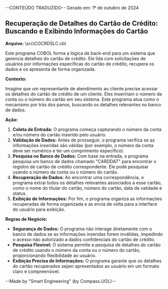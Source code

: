 --CONTEÚDO TRADUZIDO--
Gerado em: 1º de outubro de 2024

##  Recuperação de Detalhes do Cartão de Crédito: Buscando e Exibindo Informações do Cartão

**Arquivo:**  \src\COCRDSLC.cbl

Este programa COBOL forma a lógica de back-end para um sistema que gerencia detalhes do cartão de crédito. Ele lida com solicitações de usuários por informações específicas do cartão de crédito, recupera os dados e os apresenta de forma organizada.

**Contexto:**

Imagine que um representante de atendimento ao cliente precise acessar os detalhes do cartão de crédito de um cliente. Eles inseririam o número da conta ou o número do cartão em seu sistema. Este programa atua como o mecanismo por trás dos panos, buscando os detalhes relevantes no banco de dados.

**Ação:**

1. **Coleta de Entrada:** O programa começa capturando o número da conta e/ou número do cartão inserido pelo usuário.
2. **Validação de Dados:** Antes de prosseguir, o programa verifica se as informações inseridas são válidas (por exemplo, o número da conta deve ser numérico e ter um comprimento específico).
3. **Pesquisa no Banco de Dados:** Com base na entrada, o programa pesquisa um banco de dados chamado "CARDDAT" para encontrar o registro de cartão de crédito correspondente. Ele pode pesquisar usando o número da conta ou o número do cartão.
4. **Recuperação de Dados:** Ao encontrar uma correspondência, o programa extrai todos os detalhes relevantes associados a esse cartão, como o nome do titular do cartão, número do cartão, data de validade e status.
5. **Exibição de Informações:** Por fim, o programa organiza as informações recuperadas de forma organizada e as envia de volta para a interface do usuário para exibição.

**Regras de Negócio:**

* **Segurança de Dados:** O programa não interage diretamente com o banco de dados se as informações inseridas forem inválidas, impedindo o acesso não autorizado a dados confidenciais do cartão de crédito.
* **Pesquisa Flexível:** O sistema permite a pesquisa de detalhes do cartão de crédito usando o número da conta ou o número do cartão, proporcionando flexibilidade ao usuário.
* **Exibição Precisa de Informações:** O programa garante que os detalhes do cartão recuperados sejam apresentados ao usuário em um formato claro e compreensível.

--Made by "Smart Engineering" (by Compass.UOL)--